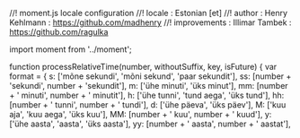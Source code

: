 //! moment.js locale configuration
//! locale : Estonian [et]
//! author : Henry Kehlmann : https://github.com/madhenry
//! improvements : Illimar Tambek : https://github.com/ragulka

import moment from '../moment';

function processRelativeTime(number, withoutSuffix, key, isFuture) {
    var format = {
        s: ['mõne sekundi', 'mõni sekund', 'paar sekundit'],
        ss: [number + 'sekundi', number + 'sekundit'],
        m: ['ühe minuti', 'üks minut'],
        mm: [number + ' minuti', number + ' minutit'],
        h: ['ühe tunni', 'tund aega', 'üks tund'],
        hh: [number + ' tunni', number + ' tundi'],
        d: ['ühe päeva', 'üks päev'],
        M: ['kuu aja', 'kuu aega', 'üks kuu'],
        MM: [number + ' kuu', number + ' kuud'],
        y: ['ühe aasta', 'aasta', 'üks aasta'],
        yy: [number + ' aasta', number + ' aastat'],
    